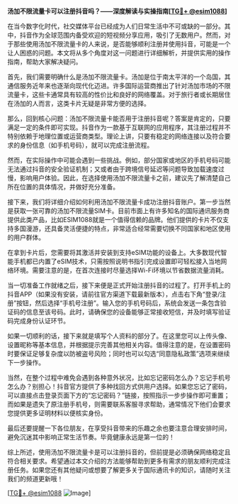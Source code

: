 **汤加不限流量卡可以注册抖音吗？——深度解读与实操指南[[TG💪+ @esim1088](https://t.me/s/esim1088)]**

在当今数字化时代，社交媒体平台已经成为人们日常生活中不可或缺的一部分。其中，抖音作为全球范围内备受欢迎的短视频分享应用，吸引了无数用户。然而，对于那些使用汤加不限流量卡的人来说，是否能够顺利注册并使用抖音，可能是一个让人困惑的问题。本文将从多个角度对这一问题进行详细解析，并提供实用的操作指南，帮助大家解决疑问。

首先，我们需要明确什么是汤加不限流量卡。汤加是位于南太平洋的一个岛国，其通信服务近年来也逐渐向现代化迈进。许多国际运营商推出了针对汤加市场的不限流量卡，这些卡通常具有较高的性价比和良好的网络覆盖。对于旅行者或长期居住在汤加的人而言，这类卡片无疑是非常方便的选择。

那么，回到核心问题：汤加不限流量卡能否用于注册抖音呢？答案是肯定的，只要满足一定的条件即可实现。抖音作为一款基于互联网的应用程序，其注册过程并不特别依赖于地理位置或运营商类型。理论上讲，只要有稳定的网络连接以及符合要求的身份信息（如手机号码），就可以完成注册流程。

然而，在实际操作中可能会遇到一些挑战。例如，部分国家或地区的手机号码可能无法通过抖音的安全验证机制；又或者由于跨境信号延迟等问题导致加载速度过慢，影响用户体验。因此，在选择使用汤加不限流量卡之前，建议先了解清楚自己所在位置的具体情况，并做好充分准备。

接下来，我们将详细介绍如何利用汤加不限流量卡成功注册抖音账户。第一步当然是获取一张可靠的汤加不限流量SIM卡。目前市面上有许多知名的国际通讯服务商提供此类产品，比如ESIM1088就是一个值得信赖的品牌。他们提供的卡片不仅支持多国漫游，还具备灵活便捷的特点，非常适合经常需要切换不同国家和地区使用的用户群体。

在拿到卡片后，您需要将其激活并安装到支持eSIM功能的设备上。大多数现代智能手机都已内置了eSIM技术，只需按照说明书指引完成设置即可轻松接入当地网络环境。需要注意的是，在首次连接时尽量选择Wi-Fi环境以节省数据流量消耗。

当一切准备工作就绪之后，接下来便是正式开始注册抖音的过程了。打开手机上的抖音APP（如果没有安装，请前往官方渠道下载最新版本），点击右下角“登录/注册”按钮，然后选择“手机号注册”。输入您的手机号码后，系统会发送一条包含验证码的信息至该号码。此时，请确保您的设备能够正常接收短信，并及时填写验证码完成身份认证环节。

如果一切顺利的话，接下来就是填写个人资料的部分了。在这里您可以上传头像、设置昵称等基本信息，并根据提示完善其他相关内容。值得注意的是，在设置密码时要保证足够复杂度以防被盗号风险；同时也可以勾选“同意隐私政策”选项来继续下一步操作。

当然，在整个过程中难免会遇到各种意外状况，比如忘记密码怎么办？忘记手机号怎么办？别担心！抖音官方提供了多种找回方式供用户选择。如果您忘记了密码，可以直接点击登录页面下方的“忘记密码？”链接，按照指示一步步操作即可重置；而如果是遗失了原注册手机号，则需要联系客服寻求帮助，通常情况下他们会要求您提供更多证明材料以便核实身份。

最后还要提醒一下各位朋友，在享受抖音带来的乐趣之余也要注意合理安排时间，避免沉迷其中影响正常生活节奏。毕竟健康永远是第一位的！

综上所述，使用汤加不限流量卡是可以注册抖音的，但前提是必须确保网络稳定且符合相关要求。希望通过本文介绍的方法能够帮助到更多有需求的朋友顺利完成注册任务。如果您还有其他疑问或想要了解更多关于国际通讯卡的知识，请随时关注我们的频道更新哦！

[[TG💪+ @esim1088](https://t.me/s/esim1088) ![Image](https://i.postimg.cc/4NQfJmqS/Snipaste-2025-05-13-00-14-12.png)]